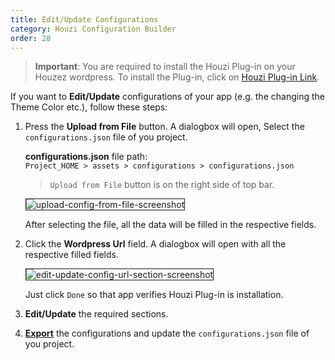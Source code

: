 ```yaml
---
title: Edit/Update Configurations
category: Houzi Configuration Builder
order: 28
---
```


> **Important**: You are required to install the Houzi Plug-in on your Houzez wordpress. To install the Plug-in, click on [Houzi Plug-in Link](https://github.com/AdilSoomro/houzi-rest-api).

If you want to **Edit/Update** configurations of your app (e.g. the changing the Theme Color etc.), follow these steps:
1. Press the **Upload from File** button. A dialogbox will open, Select the `configurations.json` file of you project.  
   
    **configurations.json** file path:  
    `Project_HOME > assets > configurations > configurations.json`

    > `Upload from File` button is on the right side of top bar.  

    <img src="https://houzi-docs.booleanbites.com/images/upload-config-from-file-screenshot.png" alt="upload-config-from-file-screenshot" title="upload-config-from-file-screenshot" border= "1px solid"/>
    
    After selecting the file, all the data will be filled in the respective fields.
2. Click the **Wordpress Url** field. A dialogbox will open with all the respective filled fields.  
  
    <img src="https://houzi-docs.booleanbites.com/images/edit-update-config-url-section-screenshot.png" alt="edit-update-config-url-section-screenshot" title="edit-update-config-url-section-screenshot" border= "1px solid"/>  
    
    Just click `Done` so that app verifies Houzi Plug-in is installation.
3. **Edit/Update** the required sections.
4. [**Export**](/houzi-config-builder/export-configurations) the configurations and update the `configurations.json` file of you project.